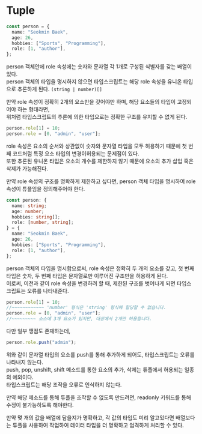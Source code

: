 # Tuple

```typescript
const person = {
  name: "Seokmin Baek",
  age: 26,
  hobbies: ["Sports", "Programming"],
  role: [1, "author"],
};
```

person 객체안에 role 속성에는 숫자와 문자열 각 1개로 구성된 식별자를 갖는 배열이 있다.  
person 객체의 타입을 명시하지 않으면 타입스크립트는 해당 role 속성을 유니온 타입으로 추론하게 된다. `(string | number)[]`

만약 role 속성이 정확히 2개의 요소만을 갖어야만 하며, 해당 요소들의 타입이 고정되어야 하는 형태라면,  
위처럼 타입스크립트의 추론에 의한 타입으로는 정확한 구조를 유지할 수 없게 된다.

```typescript
person.role[1] = 10;
person.role = [0, "admin", "user"];
```

role 속성은 요소의 순서와 상관없이 숫자와 문자열 타입을 모두 허용하기 때문에 첫 번째 코드처럼 특정 요소 타입의 변경이허용되는 문제점이 있다.  
또한 추론된 유니온 타입은 요소의 개수를 제한하지 않기 때문에 요소의 추가 삽입 혹은 삭제가 가능해진다.

만약 role 속성의 구조를 명확하게 제한하고 싶다면, person 객체 타입을 명시하여 role 속성이 튜플임을 정의해주어야 한다.

```typescript
const person: {
  name: string;
  age: number;
  hobbies: string[];
  role: [number, string];
} = {
  name: "Seokmin Baek",
  age: 26,
  hobbies: ["Sports", "Programming"],
  role: [1, "author"],
};
```

person 객체의 타입을 명시함으로써, role 속성은 정확히 두 개의 요소를 갖고, 첫 번째 타입은 숫자, 두 번째 타입은 문자열로만 이루어진 구조만을 허용하게 된다.  
이로써, 이전과 같이 role 속성을 변경하려 할 때, 제한된 구조를 벗어나게 되면 타입스크립트는 오류를 나타내준다.

```typescript
person.role[1] = 10;
//~~~~~~~~~~~~ 'number' 형식은 'string' 형식에 할당할 수 없습니다.
person.role = [0, "admin", "user"];
//~~~~~~~~~ 소스에 3개 요소가 있지만, 대상에서 2개만 허용합니다.
```

다만 일부 맹점도 존재하는데,

```typescript
person.role.push("admin");
```

위와 같이 문자열 타입의 요소를 push를 통해 추가하게 되어도, 타입스크립트는 오류를 나타내지 않는다.  
push, pop, unshift, shift 메소드를 통한 요소의 추가, 삭제는 튜플에서 허용되는 일종의 예외이다.  
타입스크립트는 해당 조작을 오류로 인식하지 않는다.

만약 해당 메소드를 통해 튜플을 조작할 수 없도록 만드려면, readonly 키워드를 통해 수정이 불가능하도록 해야한다.

만약 몇 개의 값을 배열에 담을지가 명확하고, 각 값의 타입도 미리 알고있다면 배열보다는 튜플을 사용하여 작업하여 데이터 타입을 더 명확하고 엄격하게 처리할 수 있다.
